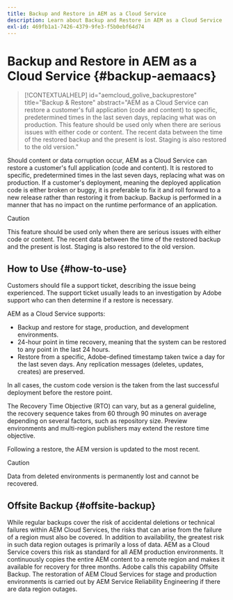 ```yaml
---
title: Backup and Restore in AEM as a Cloud Service
description: Learn about Backup and Restore in AEM as a Cloud Service
exl-id: 469fb1a1-7426-4379-9fe3-f5b0ebf64d74
---
```


# Backup and Restore in AEM as a Cloud Service {#backup-aemaacs}

>[!CONTEXTUALHELP]
>id="aemcloud_golive_backuprestore"
>title="Backup & Restore"
>abstract="AEM as a Cloud Service can restore a customer's full application (code and content) to specific, predetermined times in the last seven days, replacing what was on production. This feature should be used only when there are serious issues with either code or content. The recent data between the time of the restored backup and the present is lost. Staging is also restored to the old version."

Should content or data corruption occur, AEM as a Cloud Service can restore a customer's full application (code and content). It is restored to specific, predetermined times in the last seven days, replacing what was on production.
If a customer's deployment, meaning the deployed application code is either broken or buggy, it is preferable to fix it and roll forward to a new release rather than restoring it from backup. Backup is performed in a manner that has no impact on the runtime performance of an application.

>[!CAUTION]
>
>This feature should be used only when there are serious issues with either code or content. The recent data between the time of the restored backup and the present is lost. Staging is also restored to the old version.

## How to Use {#how-to-use}

Customers should file a support ticket, describing the issue being experienced. The support ticket usually leads to an investigation by Adobe support who can then determine if a restore is necessary.

AEM as a Cloud Service supports:

* Backup and restore for stage, production, and development environments.
* 24-hour point in time recovery, meaning that the system can be restored to any point in the last 24 hours.
* Restore from a specific, Adobe-defined timestamp taken twice a day for the last seven days. Any replication messages (deletes, updates, creates) are preserved.

In all cases, the custom code version is the taken from the last successful deployment before the restore point.

The Recovery Time Objective (RTO) can vary, but as a general guideline, the recovery sequence takes from 60 through 90 minutes on average depending on several factors, such as repository size. Preview environments and multi-region publishers may extend the restore time objective.

Following a restore, the AEM version is updated to the most recent.

>[!CAUTION]
>
>Data from deleted environments is permanently lost and cannot be recovered.

## Offsite Backup {#offsite-backup}

While regular backups cover the risk of accidental deletions or technical failures within AEM Cloud Services, the risks that can arise from the failure of a region must also be covered. In addition to availability, the greatest risk in such data region outages is primarily a loss of data.
AEM as a Cloud Service covers this risk as standard for all AEM production environments. It continuously copies the entire AEM content to a remote region and makes it available for recovery for three months. Adobe calls this capability Offsite Backup.
The restoration of AEM Cloud Services for stage and production environments is carried out by AEM Service Reliability Engineering if there are data region outages.
